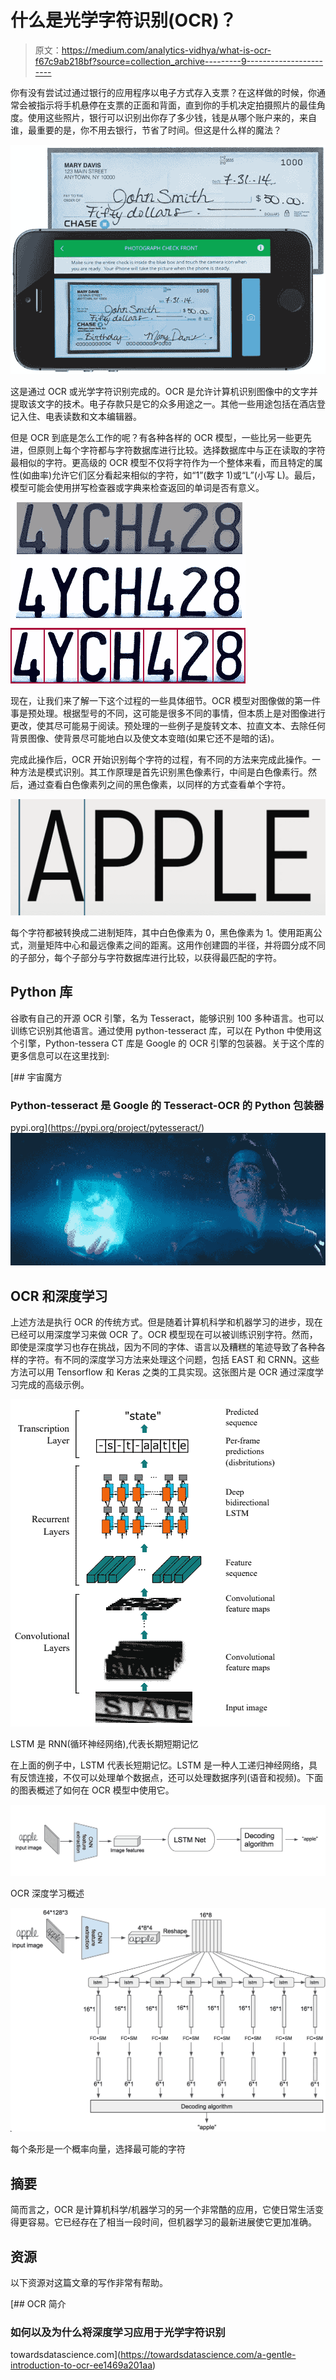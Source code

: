 # 什么是光学字符识别(OCR)？

> 原文：<https://medium.com/analytics-vidhya/what-is-ocr-f67c9ab218bf?source=collection_archive---------9----------------------->

你有没有尝试过通过银行的应用程序以电子方式存入支票？在这样做的时候，你通常会被指示将手机悬停在支票的正面和背面，直到你的手机决定拍摄照片的最佳角度。使用这些照片，银行可以识别出你存了多少钱，钱是从哪个账户来的，来自谁，最重要的是，你不用去银行，节省了时间。但这是什么样的魔法？

![](img/8ea0afeb8737a23d3757ca51d0ad0f6c.png)

这是通过 OCR 或光学字符识别完成的。OCR 是允许计算机识别图像中的文字并提取该文字的技术。电子存款只是它的众多用途之一。其他一些用途包括在酒店登记入住、电表读数和文本编辑器。

但是 OCR 到底是怎么工作的呢？有各种各样的 OCR 模型，一些比另一些更先进，但原则上每个字符都与字符数据库进行比较。选择数据库中与正在读取的字符最相似的字符。更高级的 OCR 模型不仅将字符作为一个整体来看，而且特定的属性(如曲率)允许它们区分看起来相似的字符，如“1”(数字 1)或“L”(小写 L)。最后，模型可能会使用拼写检查器或字典来检查返回的单词是否有意义。

![](img/e02f48e5192b5d37f060a460de56df8d.png)

现在，让我们来了解一下这个过程的一些具体细节。OCR 模型对图像做的第一件事是预处理。根据型号的不同，这可能是很多不同的事情，但本质上是对图像进行更改，使其尽可能易于阅读。预处理的一些例子是旋转文本、拉直文本、去除任何背景图像、使背景尽可能地白以及使文本变暗(如果它还不是暗的话)。

完成此操作后，OCR 开始识别每个字符的过程，有不同的方法来完成此操作。一种方法是模式识别。其工作原理是首先识别黑色像素行，中间是白色像素行。然后，通过查看白色像素列之间的黑色像素，以同样的方式查看单个字符。

![](img/dee61e1feb0bc8e5721020b1223343fe.png)

每个字符都被转换成二进制矩阵，其中白色像素为 0，黑色像素为 1。使用距离公式，测量矩阵中心和最远像素之间的距离。这用作创建圆的半径，并将圆分成不同的子部分，每个子部分与字符数据库进行比较，以获得最匹配的字符。

## Python 库

谷歌有自己的开源 OCR 引擎，名为 Tesseract，能够识别 100 多种语言。也可以训练它识别其他语言。通过使用 python-tesseract 库，可以在 Python 中使用这个引擎，Python-tessera CT 库是 Google 的 OCR 引擎的包装器。关于这个库的更多信息可以在这里找到:

[](https://pypi.org/project/pytesseract/) [## 宇宙魔方

### Python-tesseract 是 Google 的 Tesseract-OCR 的 Python 包装器

pypi.org](https://pypi.org/project/pytesseract/) ![](img/e44f4b4d18bd35a9452d731ae194df37.png)

## OCR 和深度学习

上述方法是执行 OCR 的传统方式。但是随着计算机科学和机器学习的进步，现在已经可以用深度学习来做 OCR 了。OCR 模型现在可以被训练识别字符。然而，即使是深度学习也存在挑战，因为不同的字体、语言以及糟糕的笔迹导致了各种各样的字符。有不同的深度学习方法来处理这个问题，包括 EAST 和 CRNN。这些方法可以用 Tensorflow 和 Keras 之类的工具实现。这张图片是 OCR 通过深度学习完成的高级示例。

![](img/e4a7916cfae89db884513af7fac6bfc3.png)

LSTM 是 RNN(循环神经网络),代表长期短期记忆

在上面的例子中，LSTM 代表长短期记忆。LSTM 是一种人工递归神经网络，具有反馈连接，不仅可以处理单个数据点，还可以处理数据序列(语音和视频)。下面的图表概述了如何在 OCR 模型中使用它。

![](img/133ccecc23dddba35c76c24b5020c940.png)

OCR 深度学习概述

![](img/a87e1cb95ee5245f96b0aa95eb3c2fd2.png)

每个条形是一个概率向量，选择最可能的字符

## 摘要

简而言之，OCR 是计算机科学/机器学习的另一个非常酷的应用，它使日常生活变得更容易。它已经存在了相当一段时间，但机器学习的最新进展使它更加准确。

## 资源

以下资源对这篇文章的写作非常有帮助。

[](https://towardsdatascience.com/a-gentle-introduction-to-ocr-ee1469a201aa) [## OCR 简介

### 如何以及为什么将深度学习应用于光学字符识别

towardsdatascience.com](https://towardsdatascience.com/a-gentle-introduction-to-ocr-ee1469a201aa)